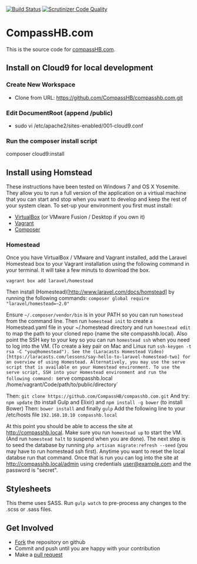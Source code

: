 [![Build Status](https://travis-ci.org/CompassHB/compasshb.com.svg?branch=master)](https://travis-ci.org/CompassHB/compasshb.com) [![Scrutinizer Code Quality](https://scrutinizer-ci.com/g/CompassHB/compasshb.com/badges/quality-score.png?b=master)](https://scrutinizer-ci.com/g/CompassHB/compasshb.com/?branch=master)

# CompassHB.com
This is the source code for [compassHB.com](http://www.compasshb.com/).

## Install on Cloud9 for local development

### Create New Workspace
* Clone from URL: https://github.com/CompassHB/compasshb.com.git

### Edit DocumentRoot (append /public)
* sudo vi /etc/apache2/sites-enabled/001-cloud9.conf

### Run the composer install script

composer cloud9:install

## Install using Homstead
These instructions have been tested on Windows 7 and OS X Yosemite. They allow you to run a full version of the application on a virtiual machine that you can start and stop when you want to develop and keep the rest of your system clean. To set-up your environment you first must install:
* [VirtualBox](https://www.virtualbox.org/wiki/Downloads) (or VMware Fusion / Desktop if you own it)
* [Vagrant](http://www.vagrantup.com/downloads.html)
* [Composer](http://www.getcomposer.org/download/)

### Homestead
Once you have VirtualBox / VMware and Vagrant installed, add the Laravel Homestead box to your Vagrant installation using the following command in your terminal. It will take a few minuts to download the box.

`vagrant box add laravel/homestead`

Then install (Homestead)[http://www.laravel.com/docs/homstead] by running the following commands:
`composer global require "laravel/homestead=~2.0"`

Ensure `~/.composer/vendor/bin` is in your PATH so you can run `homestead` from the command line. Then run `homestead init` to create a Homestead.yaml file in your ~/.homestead directory and run `homestead edit` to map the path to your cloned repo (name the site compasshb.local). Also point the SSH key to your key so you can run `homestead ssh` when you need to log into the VM. (To create a key pair on Mac and Linux run `ssh-keygen -t rsa -C "you@homestead"). See the (Laracasts Homestead Video)[https://laracasts.com/lessons/say-hello-to-laravel-homestead-two] for an overview of using Homestead. Alternatively, you may use the serve script that is available on your Homestead environment. To use the serve script, SSH into your Homestead environment and run the following command: `serve compasshb.local /home/vagrant/Code/path/to/public/directory`

Then: `git clone https://github.com/CompassHB/compasshb.com.git`
And try: `npm update` (to install Gulp and Elixir) and `npm install -g bower` (to install Bower)
Then: `bower install` and finally `gulp`
Add the following line to your /etc/hosts file `192.168.10.10 compasshb.local`

At this point you should be able to access the site at http://compasshb.local. Make sure you run  `homestead up` to start the VM. (And run `homestead halt` to suspend when you are done). The next step is to seed the database by running `php artisan migrate:refresh --seed` (you may have to run homestead ssh first). Anytime you want to reset the local databse run that command. Once that is run you can log into the site at http://compasshb.local/admin using credentials user@example.com and the password is "secret".

## Stylesheets
This theme uses SASS. Run `gulp watch` to pre-process any changes to the .scss or .sass files.

## Get Involved
* [Fork](https://help.github.com/articles/fork-a-repo/) the repository on github
* Commit and push until you are happy with your contribution
* Make a [pull request](https://help.github.com/articles/using-pull-requests/)
